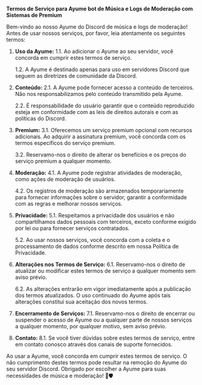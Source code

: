 **Termos de Serviço para Ayume bot de Música e Logs de Moderação com Sistemas de Premium**

Bem-vindo ao nosso Ayume do Discord de música e logs de moderação! Antes de usar nossos serviços, por favor, leia atentamente os seguintes termos:

1. **Uso da Ayume:**
   1.1. Ao adicionar o Ayume ao seu servidor, você concorda em cumprir estes termos de serviço.
   
   1.2. A Ayume é destinado apenas para uso em servidores Discord que seguem as diretrizes de comunidade da Discord.

3. **Conteúdo:**
   2.1. A Ayume pode fornecer acesso a conteúdo de terceiros. Não nos responsabilizamos pelo conteúdo transmitido pela Ayume.
   
   2.2. É responsabilidade do usuário garantir que o conteúdo reproduzido esteja em conformidade com as leis de direitos autorais e com as políticas do Discord.

4. **Premium:**
   3.1. Oferecemos um serviço premium opcional com recursos adicionais. Ao adquirir a assinatura premium, você concorda com os termos específicos do serviço premium.
   
   3.2. Reservamo-nos o direito de alterar os benefícios e os preços do serviço premium a qualquer momento.

5. **Moderação:**
   4.1. A Ayume pode registrar atividades de moderação, como ações de moderação de usuários.
   
   4.2. Os registros de moderação são armazenados temporariamente para fornecer informações sobre o servidor, garantir a conformidade com as regras e melhorar nossos serviços.

6. **Privacidade:**
   5.1. Respeitamos a privacidade dos usuários e não compartilhamos dados pessoais com terceiros, exceto conforme exigido por lei ou para fornecer serviços contratados.
   
   5.2. Ao usar nossos serviços, você concorda com a coleta e o processamento de dados conforme descrito em nossa Política de Privacidade.

7. **Alterações nos Termos de Serviço:**
   6.1. Reservamo-nos o direito de atualizar ou modificar estes termos de serviço a qualquer momento sem aviso prévio.
   
   6.2. As alterações entrarão em vigor imediatamente após a publicação dos termos atualizados. O uso continuado do Ayume após tais alterações constitui sua aceitação dos novos termos.

8. **Encerramento de Serviços:**
   7.1. Reservamo-nos o direito de encerrar ou suspender o acesso de Ayume ou a qualquer parte de nossos serviços a qualquer momento, por qualquer motivo, sem aviso prévio.

9. **Contato:**
   8.1. Se você tiver dúvidas sobre estes termos de serviço, entre em contato conosco através dos canais de suporte fornecidos.

Ao usar a Ayume, você concorda em cumprir estes termos de serviço. O não cumprimento destes termos pode resultar na remoção do Ayume do seu servidor Discord. Obrigado por escolher a Ayume para suas necessidades de música e moderação! 🎵🛡️
